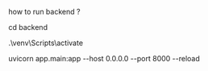 how to run backend ?

cd backend

.\venv\Scripts\activate

uvicorn app.main:app --host 0.0.0.0 --port 8000 --reload

